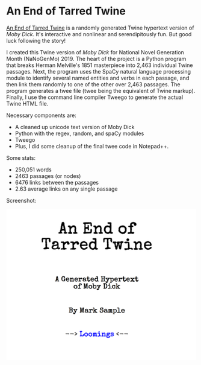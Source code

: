 # An End of Tarred Twine
[An End of Tarred Twine](https://fugitivetexts.net/tarredtwine/index.html) is a randomly generated Twine hypertext version of _Moby Dick_. It's interactive and nonlinear and serendipitously fun. But good luck following the story!

I created this Twine version of _Moby Dick_ for National Novel Generation Month (NaNoGenMo) 2019. The heart of the project is a Python program that breaks Herman Melville's 1851 masterpiece into 2,463 individual Twine passages. Next, the program uses the SpaCy natural language processing module to identify several named entities and verbs in each passage, and then link them randomly to one of the other over 2,463 passages. The program generates a twee file (twee being the equivalent of Twine markup). Finally, I use the command line compiler Tweego to generate the actual Twine HTML file.  

Necessary components are:
* A cleaned up unicode text version of Moby Dick
* Python with the regex, random, and spaCy modules
* Tweego
* Plus, I did some cleanup of the final twee code in Notepad++.

Some stats:
* 250,051 words
* 2463 passages (or nodes)
* 6476 links between the passages
* 2.63 average links on any single passage

Screenshot:

![Title Page for An End of Tarred Twine](https://github.com/samplereality/tarred-twine/blob/master/tarredTwineCover.png)
